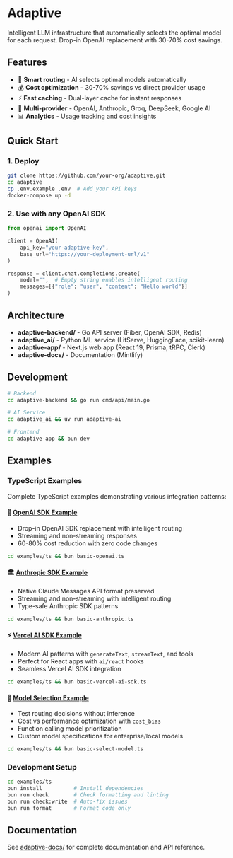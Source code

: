 # Adaptive

Intelligent LLM infrastructure that automatically selects the optimal model for each request. Drop-in OpenAI replacement with 30-70% cost savings.

## Features

- 🧠 **Smart routing** - AI selects optimal models automatically
- 💰 **Cost optimization** - 30-70% savings vs direct provider usage  
- ⚡ **Fast caching** - Dual-layer cache for instant responses
- 🔄 **Multi-provider** - OpenAI, Anthropic, Groq, DeepSeek, Google AI
- 📊 **Analytics** - Usage tracking and cost insights

## Quick Start

### 1. Deploy

```bash
git clone https://github.com/your-org/adaptive.git
cd adaptive
cp .env.example .env  # Add your API keys
docker-compose up -d
```

### 2. Use with any OpenAI SDK

```python
from openai import OpenAI

client = OpenAI(
    api_key="your-adaptive-key",
    base_url="https://your-deployment-url/v1"
)

response = client.chat.completions.create(
    model="",  # Empty string enables intelligent routing
    messages=[{"role": "user", "content": "Hello world"}]
)
```

## Architecture

- **adaptive-backend/** - Go API server (Fiber, OpenAI SDK, Redis)
- **adaptive_ai/** - Python ML service (LitServe, HuggingFace, scikit-learn)
- **adaptive-app/** - Next.js web app (React 19, Prisma, tRPC, Clerk)
- **adaptive-docs/** - Documentation (Mintlify)

## Development

```bash
# Backend
cd adaptive-backend && go run cmd/api/main.go

# AI Service  
cd adaptive_ai && uv run adaptive-ai

# Frontend
cd adaptive-app && bun dev
```

## Examples

### TypeScript Examples

Complete TypeScript examples demonstrating various integration patterns:

#### 🚀 [OpenAI SDK Example](./examples/ts/examples/basic-openai.ts)
- Drop-in OpenAI SDK replacement with intelligent routing
- Streaming and non-streaming responses
- 60-80% cost reduction with zero code changes

```bash
cd examples/ts && bun basic-openai.ts
```

#### 🏛️ [Anthropic SDK Example](./examples/ts/examples/basic-anthropic.ts) 
- Native Claude Messages API format preserved
- Streaming and non-streaming with intelligent routing
- Type-safe Anthropic SDK patterns

```bash
cd examples/ts && bun basic-anthropic.ts
```

#### ⚡ [Vercel AI SDK Example](./examples/ts/examples/basic-vercel-ai-sdk.ts)
- Modern AI patterns with `generateText`, `streamText`, and tools
- Perfect for React apps with `ai/react` hooks
- Seamless Vercel AI SDK integration

```bash
cd examples/ts && bun basic-vercel-ai-sdk.ts
```

#### 🎯 [Model Selection Example](./examples/ts/examples/basic-select-model.ts)
- Test routing decisions without inference
- Cost vs performance optimization with `cost_bias`
- Function calling model prioritization
- Custom model specifications for enterprise/local models

```bash
cd examples/ts && bun basic-select-model.ts
```

### Development Setup

```bash
cd examples/ts
bun install          # Install dependencies
bun run check        # Check formatting and linting
bun run check:write  # Auto-fix issues
bun run format       # Format code only
```

## Documentation

See [adaptive-docs/](./adaptive-docs/) for complete documentation and API reference.